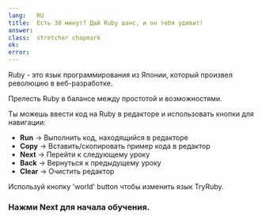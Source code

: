 ```yaml
---
lang:   RU
title:  Есть 30 минут? Дай Ruby шанс, и он тебя удивит!
answer: 
class:  stretcher chapmark
ok:     
error:  
---
```


Ruby - это язык программирования из Японии, который произвел революцию в веб-разработке.

Прелесть Ruby в балансе между простотой и возможностями.

Ты можешь ввести код на Ruby в редакторе и использовать кнопки для навигации:


- __Run__ &rarr; Выполнить код, находящийся в редакторе
- __Copy__ &rarr; Вставить/скопировать пример кода в редактор
- __Next__ &rarr; Перейти к следующему уроку
- __Back__ &rarr; Вернуться к предыдущему уроку
- __Clear__ &rarr; Очистить редактор

Используй кнопку 'world' button <span aria-hidden="true" class="glyphicon glyphicon-globe"></span>
чтобы изменить язык TryRuby.

### Нажми __Next__ для начала обучения.
